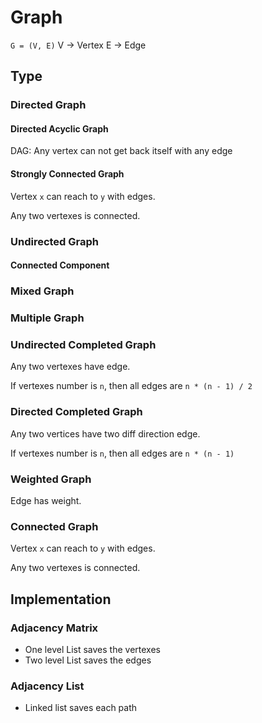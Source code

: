 # Graph

`G = (V, E)`
V -> Vertex
E -> Edge

## Type

### Directed Graph

#### Directed Acyclic Graph

DAG: Any vertex can not get back itself with any edge

#### Strongly Connected Graph

Vertex `x` can reach to `y` with edges.

Any two vertexes is connected.

### Undirected Graph

#### Connected Component

### Mixed Graph

### Multiple Graph

### Undirected Completed Graph

Any two vertexes have edge.

If vertexes number is `n`, then all edges are `n * (n - 1) / 2`

### Directed Completed Graph

Any two vertices have two diff direction edge.

If vertexes number is `n`, then all edges are `n * (n - 1)`

### Weighted Graph

Edge has weight.

### Connected Graph

Vertex `x` can reach to `y` with edges.

Any two vertexes is connected.

## Implementation

### Adjacency Matrix

- One level List saves the vertexes
- Two level List saves the edges

### Adjacency List

- Linked list saves each path
